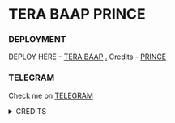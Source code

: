 # TERA BAAP PRINCE

### DEPLOYMENT

DEPLOY HERE - [TERA BAAP](https://heroku.com/deploy?template=https://github.com/prince301102/TeraBaap)
[.](https://heroku.com/deploy)
Credits - [PRINCE](https://t.me/Prince_3011)

### TELEGRAM
Check me on [TELEGRAM](https://t.me/PRINCE_TERABAAP_BOT)

<details>
<summary> CREDITS </summary>
<h1> PRINCE </h1>
</details>
